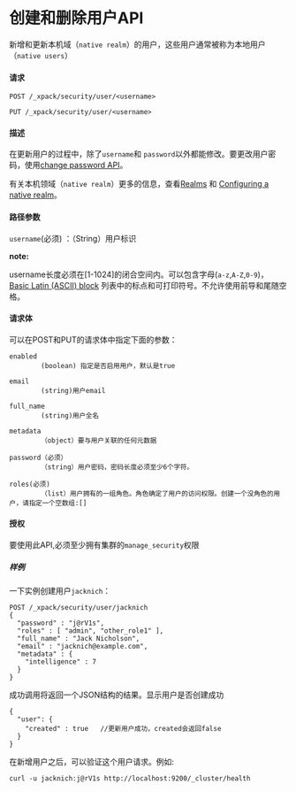 # 创建和删除用户API

新增和更新本机域（`native realm`）的用户，这些用户通常被称为本地用户（`native users`）

#### 请求

`POST /_xpack/security/user/<username>`

`PUT /_xpack/security/user/<username>`

#### 描述

在更新用户的过程中，除了`username`和 `password`以外都能修改。要更改用户密码，使用[change password API](https://www.elastic.co/guide/en/elasticsearch/reference/current/security-api-change-password.html)。

有关本机领域（`native realm`）更多的信息，查看[Realms](https://www.elastic.co/guide/en/elastic-stack-overview/6.4/realms.html) 和 [Configuring a native realm](https://www.elastic.co/guide/en/elasticsearch/reference/current/configuring-native-realm.html)。

#### 路径参数

`username`\(必须\)  ：（String）用户标识

**note:**

username长度必须在\[1-1024\]的闭合空间内。可以包含字母\(`a-z`,`A-Z`,`0-9`\)，[Basic Latin \(ASCII\) block](https://en.wikipedia.org/wiki/Basic_Latin_%28Unicode_block%29) 列表中的标点和可打印符号。不允许使用前导和尾随空格。

#### 请求体

可以在POST和PUT的请求体中指定下面的参数：

```
enabled
        (boolean) 指定是否启用用户，默认是true
```

```
email
        (string)用户email
```

```
full_name
        (string)用户全名
```

```
metadata
        （object）要与用户关联的任何元数据
```

```
password（必须）
        （string）用户密码，密码长度必须至少6个字符。
```

```
roles(必须)
        （list）用户拥有的一组角色。角色确定了用户的访问权限。创建一个没角色的用户，请指定一个空数组:[]
```

#### 授权

要使用此API,必须至少拥有集群的`manage_security`权限

##### 样例

一下实例创建用户`jacknich`：

```
POST /_xpack/security/user/jacknich
{
  "password" : "j@rV1s",
  "roles" : [ "admin", "other_role1" ],
  "full_name" : "Jack Nicholson",
  "email" : "jacknich@example.com",
  "metadata" : {
    "intelligence" : 7
  }
}
```

成功调用将返回一个JSON结构的结果。显示用户是否创建成功

```
{
  "user": {
    "created" : true   //更新用户成功，created会返回false
  }
}
```

在新增用户之后，可以验证这个用户请求。例如:

```
curl -u jacknich:j@rV1s http://localhost:9200/_cluster/health
```



